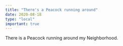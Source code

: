 ```yaml
---
title: "There's a Peacock running around"
date: 2020-08-18
type: "local"
important: true
---
```


There is a Peacock running around my Neighborhood.

